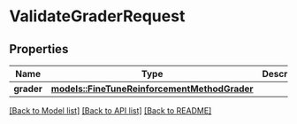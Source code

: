 # ValidateGraderRequest

## Properties

Name | Type | Description | Notes
------------ | ------------- | ------------- | -------------
**grader** | [**models::FineTuneReinforcementMethodGrader**](FineTuneReinforcementMethod_grader.md) |  | 

[[Back to Model list]](../README.md#documentation-for-models) [[Back to API list]](../README.md#documentation-for-api-endpoints) [[Back to README]](../README.md)


